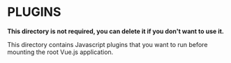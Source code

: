# PLUGINS

**This directory is not required, you can delete it if you don't want to use it.**

<!-- 此目录包含您希望在挂载root Vue.js应用程序之前运行的Javascript插件 -->
This directory contains Javascript plugins that you want to run before mounting the root Vue.js application.

